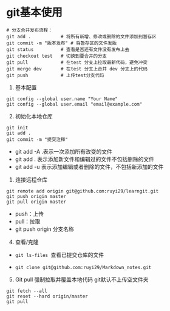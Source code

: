 # git基本使用
```
# 分支合并发布流程：
git add .			# 将所有新增、修改或删除的文件添加到暂存区
git commit -m "版本发布" # 将暂存区的文件发版
git status 			# 查看是否还有文件没有发布上去
git checkout test	# 切换到要合并的分支
git pull			# 在test 分支上拉取最新代码，避免冲突
git merge dev   	# 在test 分支上合并 dev 分支上的代码
git push			# 上传test分支代码
```

1. 基本配置
```
git config --global user.name "Your Name"
git config --global user.email "email@example.com"
```
2. 初始化本地仓库
```
git init
git add .
git commit -m "提交注释"
```
- git add -A .表示一次添加所有改变的文件
- git add . 表示添加新文件和编辑过的文件不包括删除的文件
- git add -u 表示添加编辑或者删除的文件，不包括新添加的文件

1. 连接远程仓库
```
git remote add origin git@github.com:ruyi29/learngit.git
git push origin master
git pull origin master
```
- push：上传
- pull：拉取
- git push origin  分支名称

4. 查看/克隆

- `git ls-files `查看已提交仓库的文件

- `git clone git@github.com:ruyi29/Markdown_notes.git`

5. Git pull 强制拉取并覆盖本地代码
git默认不上传空文件夹
```
git fetch --all
git reset --hard origin/master
git pull
```